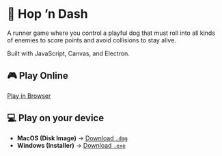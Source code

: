 # 🐶 Hop ’n Dash

A runner game where you control a playful dog that must roll into all kinds of enemies to score points and avoid collisions to stay alive. 

Built with JavaScript, Canvas, and Electron.

## 🎮 Play Online
[Play in Browser](https://pragati-chaturvedi.github.io/Hop-n-Dash-Game/)

## 💻 Play on your device
- **MacOS (Disk Image)** →  [Download `.dmg`](https://github.com/pragati-chaturvedi/Hop-n-Dash-Game/releases/download/v1.0.1/Hop-n-Dash-1.0.0-arm64.dmg)
- **Windows (Installer)** → [Download `.exe`](https://github.com/pragati-chaturvedi/Hop-n-Dash-Game/releases/download/v1.0.1/Hop-n-Dash-1.0.0.Setup.exe)
